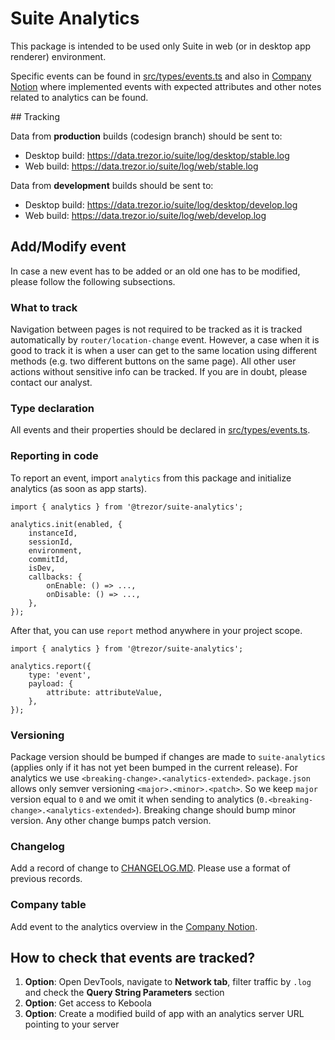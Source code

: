 # Suite Analytics

This package is intended to be used only Suite in web (or in desktop app renderer) environment.

Specific events can be found in [src/types/events.ts](./src/types/events.ts) and also in [Company Notion](https://www.notion.so/satoshilabs/Data-analytics-938aeb2e289f4ca18f31b1c02ab782cb) where implemented events with expected attributes and other notes related to analytics can be found.

## Tracking

Data from **production** builds (codesign branch) should be sent to:

-   Desktop build: https://data.trezor.io/suite/log/desktop/stable.log
-   Web build: https://data.trezor.io/suite/log/web/stable.log

Data from **development** builds should be sent to:

-   Desktop build: https://data.trezor.io/suite/log/desktop/develop.log
-   Web build: https://data.trezor.io/suite/log/web/develop.log

## Add/Modify event

In case a new event has to be added or an old one has to be modified, please follow the following subsections.

### What to track

Navigation between pages is not required to be tracked as it is tracked automatically by `router/location-change` event. However, a case when it is good to track it is when a user can get to the same location using different methods (e.g. two different buttons on the same page). All other user actions without sensitive info can be tracked. If you are in doubt, please contact our analyst.

### Type declaration

All events and their properties should be declared in [src/types/events.ts](./src/types/events.ts).

### Reporting in code

To report an event, import `analytics` from this package and initialize analytics (as soon as app starts).

```
import { analytics } from '@trezor/suite-analytics';

analytics.init(enabled, {
    instanceId,
    sessionId,
    environment,
    commitId,
    isDev,
    callbacks: {
        onEnable: () => ...,
        onDisable: () => ...,
    },
});
```

After that, you can use `report` method anywhere in your project scope.

```
import { analytics } from '@trezor/suite-analytics';

analytics.report({
    type: 'event',
    payload: {
        attribute: attributeValue,
    },
});
```

### Versioning

Package version should be bumped if changes are made to `suite-analytics` (applies only if it has not yet been bumped in the current release). For analytics we use `<breaking-change>.<analytics-extended>`. `package.json` allows only semver versioning `<major>.<minor>.<patch>`. So we keep `major` version equal to `0` and we omit it when sending to analytics (`0.<breaking-change>.<analytics-extended>`).
Breaking change should bump minor version. Any other change bumps patch version.

### Changelog

Add a record of change to [CHANGELOG.MD](./CHANGELOG.md). Please use a format of previous records.

### Company table

Add event to the analytics overview in the [Company Notion](https://www.notion.so/satoshilabs/Data-analytics-938aeb2e289f4ca18f31b1c02ab782cb).

## How to check that events are tracked?

1. **Option**: Open DevTools, navigate to **Network tab**, filter traffic by `.log` and check the **Query String Parameters** section
2. **Option**: Get access to Keboola
3. **Option**: Create a modified build of app with an analytics server URL pointing to your server
